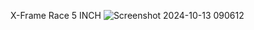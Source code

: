 X-Frame Race 5 INCH
![Screenshot 2024-10-13 090612](https://github.com/user-attachments/assets/ee8c6f67-0e28-4ce1-b1d8-6c2815ebe090)
